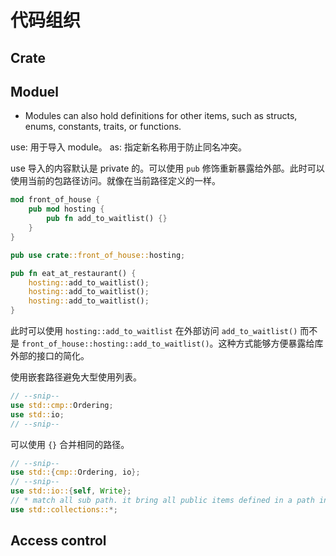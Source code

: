 # 代码组织

## Crate



## Moduel

- Modules can also hold definitions for other items, such as structs, enums, constants, traits, or functions.


use: 用于导入 module。
as: 指定新名称用于防止同名冲突。

use 导入的内容默认是 private 的。可以使用 `pub` 修饰重新暴露给外部。此时可以使用当前的包路径访问。就像在当前路径定义的一样。

```rust
mod front_of_house {
    pub mod hosting {
        pub fn add_to_waitlist() {}
    }
}

pub use crate::front_of_house::hosting;

pub fn eat_at_restaurant() {
    hosting::add_to_waitlist();
    hosting::add_to_waitlist();
    hosting::add_to_waitlist();
}
```

此时可以使用 `hosting::add_to_waitlist` 在外部访问 `add_to_waitlist()` 而不是 `front_of_house::hosting::add_to_waitlist()`。这种方式能够方便暴露给库外部的接口的简化。

使用嵌套路径避免大型使用列表。

```rust
// --snip--
use std::cmp::Ordering;
use std::io;
// --snip--
```

可以使用 `{}` 合并相同的路径。

```rust
// --snip--
use std::{cmp::Ordering, io};
// --snip--
use std::io::{self, Write};
// * match all sub path. it bring all public items defined in a path into scope.
use std::collections::*;
```


## Access control

